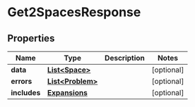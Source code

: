

# Get2SpacesResponse


## Properties

| Name | Type | Description | Notes |
|------------ | ------------- | ------------- | -------------|
|**data** | [**List&lt;Space&gt;**](Space.md) |  |  [optional] |
|**errors** | [**List&lt;Problem&gt;**](Problem.md) |  |  [optional] |
|**includes** | [**Expansions**](Expansions.md) |  |  [optional] |



